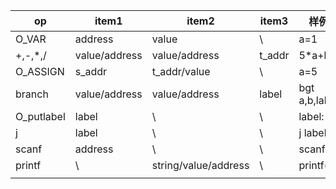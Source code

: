 | op         | item1         | item2                | item3  | 样例          |
| ---------- | ------------- | -------------------- | ------ | ------------- |
| O_VAR      | address       | value                | \      | a=1           |
| +,-,*,/    | value/address | value/address        | t_addr | 5*a+b         |
| O_ASSIGN   | s_addr        | t_addr/value         | \      | a=5           |
| branch     | value/address | value/address        | label  | bgt a,b,label |
| O_putlabel | label         | \                    | \      | label:        |
| j          | label         | \                    | \      | j label       |
| scanf      | address       | \                    | \      | scanf(a)      |
| printf     | \             | string/value/address | \      | printf(a)     |
|            |               |                      |        |               |

